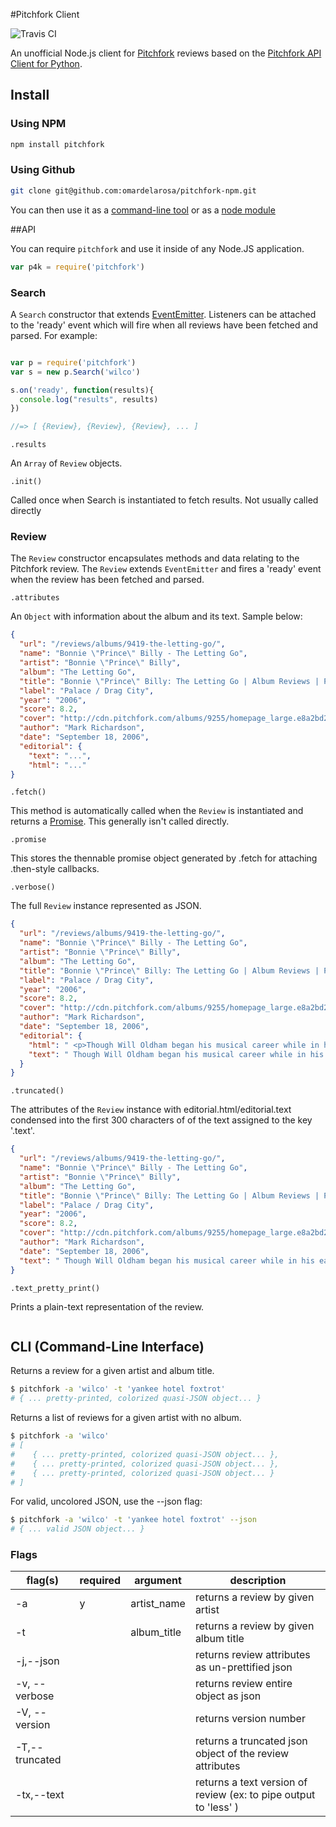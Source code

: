#Pitchfork Client

![Travis CI](https://travis-ci.org/omardelarosa/pitchfork-npm.svg?branch=master)

An unofficial Node.js client for [Pitchfork](http://pitchfork.com/) reviews based on the [Pitchfork API Client for Python](https://github.com/michalczaplinski/pitchfork).

## Install

### Using NPM
```bash
npm install pitchfork
```
### Using Github
```bash
git clone git@github.com:omardelarosa/pitchfork-npm.git
```
You can then use it as a [command-line tool](#cli-command-line-interface) or as a [node module](#api)

##API

You can require ``pitchfork`` and use it inside of any Node.JS application.

```javascript
var p4k = require('pitchfork')
```

### Search

A ``Search`` constructor that extends [EventEmitter](http://nodejs.org/api/events.html#events_class_events_eventemitter).  Listeners can be attached to the 'ready' event which will fire when all reviews have been fetched and parsed.  For example:

```javascript

var p = require('pitchfork')
var s = new p.Search('wilco')

s.on('ready', function(results){
  console.log("results", results)
})

//=> [ {Review}, {Review}, {Review}, ... ]
```

``.results``

An ``Array`` of ``Review`` objects.

``.init()``

Called once when Search is instantiated to fetch results.  Not usually called directly

### Review

The ``Review`` constructor encapsulates methods and data relating to the Pitchfork review.  The ``Review`` extends ``EventEmitter`` and fires a 'ready' event when the review has been fetched and parsed.


``.attributes``

An ``Object`` with information about the album and its text.  Sample below:

```json
{
  "url": "/reviews/albums/9419-the-letting-go/",
  "name": "Bonnie \"Prince\" Billy - The Letting Go",
  "artist": "Bonnie \"Prince\" Billy",
  "album": "The Letting Go",
  "title": "Bonnie \"Prince\" Billy: The Letting Go | Album Reviews | Pitchfork",
  "label": "Palace / Drag City",
  "year": "2006",
  "score": 8.2,
  "cover": "http://cdn.pitchfork.com/albums/9255/homepage_large.e8a2bd20.jpg",
  "author": "Mark Richardson",
  "date": "September 18, 2006",
  "editorial": {
    "text": "...",
    "html": "..."
}
```

``.fetch()``

This method is automatically called when the ``Review`` is instantiated and returns a [Promise](https://github.com/kriskowal/q).  This generally isn't called directly.

``.promise``

This stores the thennable promise object generated by .fetch for attaching .then-style callbacks.


``.verbose()``

The full ``Review`` instance represented as JSON.

```json
{
  "url": "/reviews/albums/9419-the-letting-go/",
  "name": "Bonnie \"Prince\" Billy - The Letting Go",
  "artist": "Bonnie \"Prince\" Billy",
  "album": "The Letting Go",
  "title": "Bonnie \"Prince\" Billy: The Letting Go | Album Reviews | Pitchfork",
  "label": "Palace / Drag City",
  "year": "2006",
  "score": 8.2,
  "cover": "http://cdn.pitchfork.com/albums/9255/homepage_large.e8a2bd20.jpg",
  "author": "Mark Richardson",
  "date": "September 18, 2006",
  "editorial": {
    "html": " <p>Though Will Oldham began his musical career while in his early twenties, ... deep absorption or self-reflection so much as a kind of fond familiarity. </p> ",
    "text": " Though Will Oldham began his musical career while in his early twenties ... deep absorption or self-reflection so much as a kind of fond familiarity.  "
  }
}
```

``.truncated()``

The attributes of the ``Review`` instance with editorial.html/editorial.text condensed into the first 300 characters of of the text assigned to the key '.text'.

```json
{
  "url": "/reviews/albums/9419-the-letting-go/",
  "name": "Bonnie \"Prince\" Billy - The Letting Go",
  "artist": "Bonnie \"Prince\" Billy",
  "album": "The Letting Go",
  "title": "Bonnie \"Prince\" Billy: The Letting Go | Album Reviews | Pitchfork",
  "label": "Palace / Drag City",
  "year": "2006",
  "score": 8.2,
  "cover": "http://cdn.pitchfork.com/albums/9255/homepage_large.e8a2bd20.jpg",
  "author": "Mark Richardson",
  "date": "September 18, 2006",
  "text": " Though Will Oldham began his musical career while in his early twenties, he's never exactly sounded young. From his first releases as Palace Music, Oldham's whiskey-soaked vocals and lyrical obsessions with death, sex, and religion have made \"maturity\" something of a non-issue. And yet, with his mo..."
}
```

``.text_pretty_print()``

Prints a plain-text representation of the review.

```

```

## CLI (Command-Line Interface)

Returns a review for a given artist and album title.

```bash
$ pitchfork -a 'wilco' -t 'yankee hotel foxtrot'
# { ... pretty-printed, colorized quasi-JSON object... }
```

Returns a list of reviews for a given artist with no album.

```bash
$ pitchfork -a 'wilco'
# [ 
#    { ... pretty-printed, colorized quasi-JSON object... },
#    { ... pretty-printed, colorized quasi-JSON object... },
#    { ... pretty-printed, colorized quasi-JSON object... }
# ]
```

For valid, uncolored JSON, use the --json flag:

```bash
$ pitchfork -a 'wilco' -t 'yankee hotel foxtrot' --json
# { ... valid JSON object... }
```

### Flags

| flag(s)      |  required | argument    | description  |
| -------      | ---- | ---------   | ------------ |
| -a           |  y  | artist_name |  returns a review by given artist           |
| -t           |    | album_title |  returns a review by given album title |
| -j,--json     |   |    |  returns review attributes as un-prettified json |
| -v, --verbose  |  |    |  returns review entire object as json |
| -V, --version   |  |    | returns version number |
| -T,--truncated |  |    |  returns a truncated json object of the review attributes | 
| -tx,--text      |  |    | returns a text version of review (ex: to pipe output to 'less' ) |


